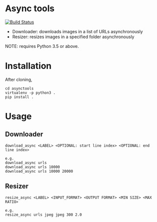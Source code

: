 # Async tools

[![Build Status](https://travis-ci.org/brtknr/asynctools.svg?branch=master)](https://travis-ci.org/brtknr/asynctools)

- Downloader: downloads images in a list of URLs asynchronously
- Resizer: resizes images in a specified folder asynchronously

NOTE: requires Python 3.5 or above.

# Installation

After cloning,

```
cd asynctools
virtualenv -p python3 .
pip install .
```

# Usage


## Downloader
```
download_async <LABEL> <OPTIONAL: start line index> <OPTIONAL: end line index>

e.g.
download_async urls
download_async urls 10000
download_async urls 10000 20000
```

## Resizer
```
resize_async <LABEL> <INPUT_FORMAT> <OUTPUT FORMAT> <MIN SIZE> <MAX RATIO>

e.g.
resize_async urls jpeg jpeg 300 2.0
```

